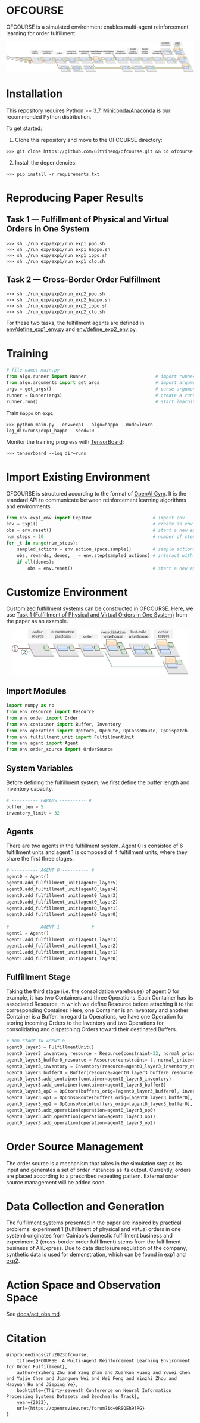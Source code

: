 # OFCOURSE

OFCOURSE is a simulated environment enables multi-agent reinforcement learning for order fulfillment.

![OFCOURSE Teaser](./figs/teaser.png)

# Installation

This repository requires Python >= 3.7.
[Miniconda](https://docs.conda.io/en/latest/miniconda.html#system-requirements)/[Anaconda](https://docs.anaconda.com/anaconda/install/) is our recommended Python distribution.

To get started:

1. Clone this repository and move to the OFCOURSE directory:

```console
>>> git clone https://github.com/GitYiheng/ofcourse.git && cd ofcourse
```

2. Install the dependencies:

```console
>>> pip install -r requirements.txt
```

# Reproducing Paper Results

## Task 1 &mdash; Fulfillment of Physical and Virtual Orders in One System

```console
>>> sh ./run_exp/exp1/run_exp1_ppo.sh
>>> sh ./run_exp/exp1/run_exp1_happo.sh
>>> sh ./run_exp/exp1/run_exp1_ippo.sh
>>> sh ./run_exp/exp1/run_exp1_clo.sh
```

## Task 2 &mdash; Cross-Border Order Fulfillment

```console
>>> sh ./run_exp/exp2/run_exp2_ppo.sh
>>> sh ./run_exp/exp2/run_exp2_happo.sh
>>> sh ./run_exp/exp2/run_exp2_ippo.sh
>>> sh ./run_exp/exp2/run_exp2_clo.sh
```

For these two tasks, the fulfillment agents are defined in [env/define_exp1_env.py](env/define_exp1_env.py) and [env/define_exp2_env.py](env/define_exp2_env.py).

# Training

```python
# file name: main.py
from algo.runner import Runner                          # import runner
from algo.arguments import get_args                     # import argument parser
args = get_args()                                       # parse arguments
runner = Runner(args)                                   # create a runner instance with specified arguments
runner.run()                                            # start learning or evaluation
```

Train `happo` on `exp1`:

```console
>>> python main.py --env=exp1 --algo=happo --mode=learn --log_dir=runs/exp1_happo --seed=10
```

Monitor the training progress with [TensorBoard](https://pytorch.org/docs/stable/tensorboard.html):

```console
>>> tensorboard --log_dir=runs
```

# Import Existing Environment

OFCOURSE is structured according to the format of [OpenAI Gym](https://github.com/openai/gym).
It is the standard API to communicate between reinforcement learning algorithms and environments.

```python
from env.exp1_env import Exp1Env                       # import env
env = Exp1()                                           # create an env instance
obs = env.reset()                                      # start a new episode
num_steps = 10                                         # number of steps
for _t in range(num_steps):
    sampled_actions = env.action_space.sample()        # sample actions (not from algo)
    obs, rewards, dones, _ = env.step(sampled_actions) # interact with env
    if all(dones):
        obs = env.reset()                              # start a new episode when current one ends
```

# Customize Environment

Customized fulfillment systems can be constructed in OFCOURSE.
Here, we use [Task 1 (Fulfillment of Physical and Virtual Orders in One System)](env/define_exp1_env.py) from the paper as an example.

<p align="center"><img src="figs/physical_virtual.png" height="120"></p>

## Import Modules

```python
import numpy as np
from env.resource import Resource
from env.order import Order
from env.container import Buffer, Inventory
from env.operation import OpStore, OpRoute, OpConsoRoute, OpDispatch
from env.fulfillment_unit import FulfillmentUnit
from env.agent import Agent
from env.order_source import OrderSource
```

## System Variables

Before defining the fulfillment system, we first define the buffer length and inventory capacity.

```python
# ---------- PARAMS ---------- #
buffer_len = 5
inventory_limit = 32
```

## Agents

There are two agents in the fulfillment system. Agent 0 is consisted of 6 fulfillment units and agent 1 is composed of 4 fulfillment units, where they share the first three stages.

```python
# ---------- AGENT 0 ---------- #
agent0 = Agent()
agent0.add_fulfillment_unit(agent0_layer5)
agent0.add_fulfillment_unit(agent0_layer4)
agent0.add_fulfillment_unit(agent0_layer3)
agent0.add_fulfillment_unit(agent0_layer2)
agent0.add_fulfillment_unit(agent0_layer1)
agent0.add_fulfillment_unit(agent0_layer0)

# ---------- AGENT 1 ---------- #
agent1 = Agent()
agent1.add_fulfillment_unit(agent1_layer3)
agent1.add_fulfillment_unit(agent1_layer2)
agent1.add_fulfillment_unit(agent1_layer1)
agent1.add_fulfillment_unit(agent1_layer0)
```

## Fulfillment Stage

Taking the third stage (i.e. the consolidation warehouse) of agent 0 for example, it has two Containers and three Operations.
Each Container has its associated Resource, in which we define Resource before attaching it to the corresponding Container.
Here, one Container is an Inventory and another Container is a Buffer.
In regard to Operations, we have one Operation for storing incoming Orders to the Inventory and two Operations for consolidating and dispatching Orders toward their destinated Buffers.

```python
# 3RD STAGE IN AGENT 0
agent0_layer3 = FulfillmentUnit()
agent0_layer3_inventory_resource = Resource(constraint=32, normal_price=0.6, overage_price=2.0, occupied=0)
agent0_layer3_buffer0_resource = Resource(constraint=-1, normal_price=0.0, overage_price=0.0, occupied=0)
agent0_layer3_inventory = Inventory(resource=agent0_layer3_inventory_resource, inventory_limit=inventory_limit)
agent0_layer3_buffer0 = Buffer(resource=agent0_layer3_buffer0_resource, buffer_len=buffer_len)
agent0_layer3.add_container(container=agent0_layer3_inventory)
agent0_layer3.add_container(container=agent0_layer3_buffer0)
agent0_layer3_op0 = OpStore(buffers_orig=[agent0_layer3_buffer0], inventory_dest=agent0_layer3_inventory, op_price=0.1, op_time=1)
agent0_layer3_op1 = OpConsoRoute(buffers_orig=[agent0_layer3_buffer0], inventory_orig=agent0_layer3_inventory, buffer_dest=agent0_layer4_buffer0, op_price=4.0, op_time=3)
agent0_layer3_op2 = OpConsoRoute(buffers_orig=[agent0_layer3_buffer0], inventory_orig=agent0_layer3_inventory, buffer_dest=agent0_layer4_buffer1, op_price=8.0, op_time=2)
agent0_layer3.add_operation(operation=agent0_layer3_op0)
agent0_layer3.add_operation(operation=agent0_layer3_op1)
agent0_layer3.add_operation(operation=agent0_layer3_op2)
```

# Order Source Management

The order source is a mechanism that takes in the simulation step as its input and generates a set of order instances as its output.
Currently, orders are placed according to a prescribed repeating pattern.
External order source management will be added soon.

# Data Collection and Generation

The fulfillment systems presented in the paper are inspired by practical problems: experiment 1 (fulfillment of physical and virtual orders in one system) originates from Cainiao's domestic fulfillment business and experiment 2 (cross-border order fulfillment) stems from the fulfillment business of AliExpress.
Due to data disclosure regulation of the company, synthetic data is used for demonstration, which can be found in [exp1](env/define_exp1_env.py) and [exp2](env/define_exp2_env.py).

# Action Space and Observation Space

See [docs/act_obs.md](docs/act_obs.md).

# Citation

```
@inproceedings{zhu2023ofcourse,
    title={OFCOURSE: A Multi-Agent Reinforcement Learning Environment for Order Fulfillment},
    author={Yiheng Zhu and Yang Zhan and Xuankun Huang and Yuwei Chen and Yujie Chen and Jiangwen Wei and Wei Feng and Yinzhi Zhou and Haoyuan Hu and Jieping Ye},
    booktitle={Thirty-seventh Conference on Neural Information Processing Systems Datasets and Benchmarks Track},
    year={2023},
    url={https://openreview.net/forum?id=0RSQEh9lRG}
}
```
